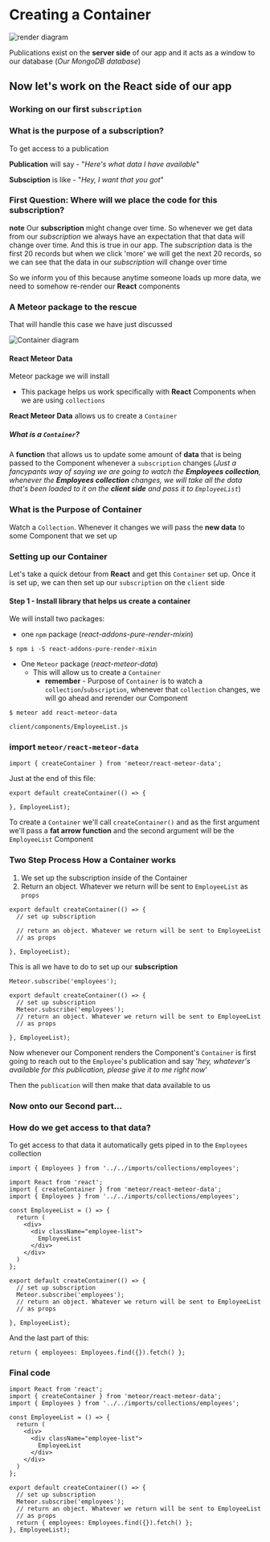 # Creating a Container
![render diagram](https://i.imgur.com/OCKZogT.png)

Publications exist on the **server side** of our app and it acts as a window to our database (_Our MongoDB database_)

## Now let's work on the React side of our app
### Working on our first `subscription`

### What is the purpose of a subscription?
To get access to a publication

**Publication** will say - "_Here's what data I have available_"

**Subsciption** is like - "_Hey, I want that you got_"

### First Question: Where will we place the code for this subscription?

**note** Our **subscription** might change over time. So whenever we get data from our *subscription* we always have an expectation that that data will change over time. And this is true in our app. The *subscription* data is the first 20 records but when we click 'more' we will get the next 20 records, so we can see that the data in our *subscription* will change over time

So we inform you of this because anytime someone loads up more data, we need to somehow re-render our **React** components

### A Meteor package to the rescue
That will handle this case we have just discussed

![Container diagram](https://i.imgur.com/GkDC9uc.png)

#### React Meteor Data
Meteor package we will install

* This package helps us work specifically with **React** Components when we are using `collections`

**React Meteor Data** allows us to create a `Container`

##### What is a `Container`?
A **function** that allows us to update some amount of **data** that is being passed to the Component whenever a `subscription` changes (_Just a fancypants way of saying we are going to watch the **Employees collection**, whenever the **Employees collection** changes, we will take all the data that's been loaded to it on the **client side** and pass it to `EmployeeList`_)

### What is the Purpose of Container
Watch a `Collection`. Whenever it changes we will pass the **new data** to some Component that we set up

### Setting up our Container
Let's take a quick detour from **React** and get this `Container` set up. Once it is set up, we can then set up our `subscription` on the `client` side

#### Step 1 - Install library that helps us create a container
We will install two packages:

* one `npm` package (_react-addons-pure-render-mixin_)

`$ npm i -S react-addons-pure-render-mixin`

* One `Meteor` package (_react-meteor-data_)
    - This will allow us to create a `Container`
        + **remember** - Purpose of `Container` is to watch a `collection`/`subscription`, whenever that `collection` changes, we will go ahead and rerender our Component

`$ meteor add react-meteor-data`

`client/components/EmployeeList.js`

### import `meteor/react-meteor-data`

`import { createContainer } from 'meteor/react-meteor-data';`

Just at the end of this file:

```
export default createContainer(() => {

}, EmployeeList);
```

To create a `Container` we'll call `createContainer()` and as the first argument we'll pass a **fat arrow function** and the second argument will be the `EmployeeList` Component

### Two Step Process How a Container works
1. We set up the subscription inside of the Container
2. Return an object. Whatever we return will be sent to `EmployeeList` as `props`

```
export default createContainer(() => {
  // set up subscription
  
  // return an object. Whatever we return will be sent to EmployeeList
  // as props

}, EmployeeList);
```

This is all we have to do to set up our **subscription**

`Meteor.subscribe('employees');`

```
export default createContainer(() => {
  // set up subscription
  Meteor.subscribe('employees');
  // return an object. Whatever we return will be sent to EmployeeList
  // as props

}, EmployeeList);
```

Now whenever our Component renders the Component's `Container` is first going to reach out to the `Employee`'s publication and say '_hey, whatever's available for this publication, please give it to me right now_'

Then the `publication` will then make that data available to us

### Now onto our Second part... 

### How do we get access to that data? 
To get access to that data it automatically gets piped in to the `Employees` collection

`import { Employees } from '../../imports/collections/employees';`

```
import React from 'react';
import { createContainer } from 'meteor/react-meteor-data';
import { Employees } from '../../imports/collections/employees';

const EmployeeList = () => {
  return (
    <div>
      <div className="employee-list">
        EmployeeList
      </div>
    </div>
  )
};

export default createContainer(() => {
  // set up subscription
  Meteor.subscribe('employees');
  // return an object. Whatever we return will be sent to EmployeeList
  // as props

}, EmployeeList);
```

And the last part of this:

`return { employees: Employees.find({}).fetch() };`

### Final code

```
import React from 'react';
import { createContainer } from 'meteor/react-meteor-data';
import { Employees } from '../../imports/collections/employees';

const EmployeeList = () => {
  return (
    <div>
      <div className="employee-list">
        EmployeeList
      </div>
    </div>
  )
};

export default createContainer(() => {
  // set up subscription
  Meteor.subscribe('employees');
  // return an object. Whatever we return will be sent to EmployeeList
  // as props
  return { employees: Employees.find({}).fetch() };
}, EmployeeList);
```



